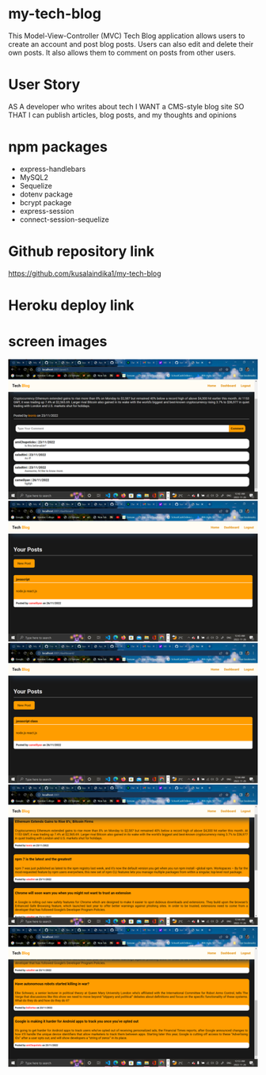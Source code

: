 # my-tech-blog

This Model-View-Controller (MVC) Tech Blog application allows users to create an account and post blog posts. Users can also edit and delete their own posts. It also allows them to comment on posts from other users.

# User Story

AS A developer who writes about tech
I WANT a CMS-style blog site
SO THAT I can publish articles, blog posts, and my thoughts and opinions

# npm packages

- express-handlebars
- MySQL2
- Sequelize
- dotenv package
- bcrypt package
- express-session
- connect-session-sequelize

# Github repository link

https://github.com/kusalaindika1/my-tech-blog

# Heroku deploy link

# screen images

![](<img/Screenshot%20(91).png>)
![](<img/Screenshot%20(92).png>)
![](<img/Screenshot%20(93).png>)
![](<img/Screenshot%20(94).png>)
![](<img/Screenshot%20(95).png>)
